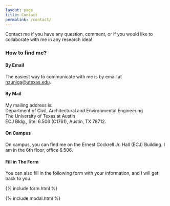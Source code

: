 ```yaml
---
layout: page
title: Contact
permalink: /contact/
---
```


Contact me if you have any question, comment, or if you would like to collaborate with me in any research idea!

### How to find me?

#### By Email 
The easiest way to communicate with me is by email at [nzuniga@utexas.edu](mailto:{{site.email}}).

#### By Mail
My mailing address is: <br>
Department of Civil, Architectural and Environmental Engineering <br>
The University of Texas at Austin <br>
ECJ Bldg., Ste. 6.506 (C1761), Austin, TX 78712.

#### On Campus
On campus, you can find me on the Ernest Cockrell Jr. Hall (ECJ) Building. I am in the 6th floor, office 6.506. 

#### Fill in The Form
You can also fill in the following form with your information, and I will get back to you.

{% include form.html %}

{% include modal.html %}
